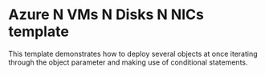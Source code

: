 # Azure N VMs N Disks N NICs template

This template demonstrates how to deploy several objects at once iterating through the object parameter and making use of conditional statements.
